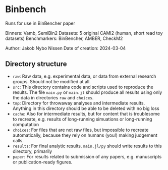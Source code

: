 # Binbench
Runs for use in BinBencher paper

Binners: Vamb, SemiBin2
Datasets: 5 original CAMI2 (human, short read toy datasets)
Benchmarkers: BinBencher, AMBER, CheckM2

Author: Jakob Nybo Nissen
Date of creation: 2024-03-04

## Directory structure
* `raw`: Raw data, e.g. experimental data, or data from external research groups.
  Should not be modified at all.
* `src`: This directory contains code and scripts used to reproduce the results.
  The file `main.py` or `main.jl` should produce all results using only the data
  in directories `raw` and `choices`.
* `tmp`: Directory for throwaway analyses and intermediate results.
  Anything in this directory should be able to be deleted with no big loss
* `cache`: Also for intermediate results, but for content that is troublesome
  to recreate, e.g. results of long-running simuations or long-running computation
* `choices`: For files that are not raw files, but impossible to recreate automatically,
  because they rely on humans (you!) making judgement calls.
* `results`: For final analytic results. `main.jl/py` should write results to this
  directory, primarily
* `paper`: For results related to submission of any papers, e.g. manuscripts or
  publication-ready figures.

